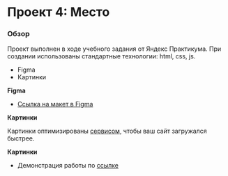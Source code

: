 # Проект 4: Место

### Обзор
Проект выполнен в ходе учебного задания от Яндекс Практикума. При создании использованы стандартные технологии: html, css, js.
* Figma
* Картинки

**Figma**

* [Ссылка на макет в Figma](https://www.figma.com/file/StZjf8HnoeLdiXS7dYrLAh/JavaScript.-Sprint-4)

**Картинки**

Картинки оптимизированы [сервисом](https://tinypng.com/), чтобы ваш сайт загружался быстрее.

**Картинки**

* Демонстрация работы по [ссылке](https://srvds8080.github.io/mesto/)
